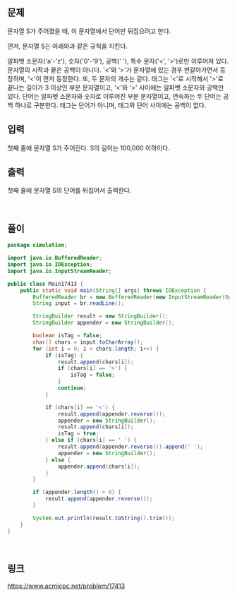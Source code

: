 ## 문제
문자열 S가 주어졌을 때, 이 문자열에서 단어만 뒤집으려고 한다.

먼저, 문자열 S는 아래와과 같은 규칙을 지킨다.

알파벳 소문자('a'-'z'), 숫자('0'-'9'), 공백(' '), 특수 문자('<', '>')로만 이루어져 있다.
문자열의 시작과 끝은 공백이 아니다.
'<'와 '>'가 문자열에 있는 경우 번갈아가면서 등장하며, '<'이 먼저 등장한다. 또, 두 문자의 개수는 같다.
태그는 '<'로 시작해서 '>'로 끝나는 길이가 3 이상인 부분 문자열이고, '<'와 '>' 사이에는 알파벳 소문자와 공백만 있다. 단어는 알파벳 소문자와 숫자로 이루어진 부분 문자열이고, 연속하는 두 단어는 공백 하나로 구분한다. 태그는 단어가 아니며, 태그와 단어 사이에는 공백이 없다.

## 입력
첫째 줄에 문자열 S가 주어진다. S의 길이는 100,000 이하이다.

## 출력
첫째 줄에 문자열 S의 단어를 뒤집어서 출력한다.

<br>

## 풀이
```java
package simulation;

import java.io.BufferedReader;
import java.io.IOException;
import java.io.InputStreamReader;

public class Main17413 {
    public static void main(String[] args) throws IOException {
        BufferedReader br = new BufferedReader(new InputStreamReader(System.in));
        String input = br.readLine();

        StringBuilder result = new StringBuilder();
        StringBuilder appender = new StringBuilder();

        boolean isTag = false;
        char[] chars = input.toCharArray();
        for (int i = 0; i < chars.length; i++) {
            if (isTag) {
                result.append(chars[i]);
                if (chars[i] == '>') {
                    isTag = false;
                }
                continue;
            }

            if (chars[i] == '<') {
                result.append(appender.reverse());
                appender = new StringBuilder();
                result.append(chars[i]);
                isTag = true;
            } else if (chars[i] == ' ') {
                result.append(appender.reverse()).append(' ');
                appender = new StringBuilder();
            } else {
                appender.append(chars[i]);
            }
        }

        if (appender.length() > 0) {
            result.append(appender.reverse());
        }

        System.out.println(result.toString().trim());
    }
}

```

<br>

## 링크
https://www.acmicpc.net/problem/17413
